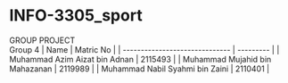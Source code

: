# INFO-3305_sport
GROUP PROJECT <br>
Group 4
|            Name                | Matric No |
| ------------------------------ | --------- |
| Muhammad Azim Aizat bin Adnan  | 2115493   |
| Muhammad Mujahid bin Mahazanan | 2119989   |
| Muhammad Nabil Syahmi bin Zaini | 2110401   |
